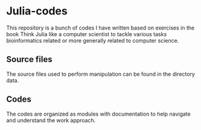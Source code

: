 # Julia-codes
This repository is a bunch of codes I have written based on exercises in the book Think Julia like a computer scientist to tackle various tasks bioinformatics related or more generally related to computer science.

## Source files
The source files used to perform manipulation can be found in the directory data.

## Codes
The codes are organized as modules with documentation to help navigate and understand the work approach.
